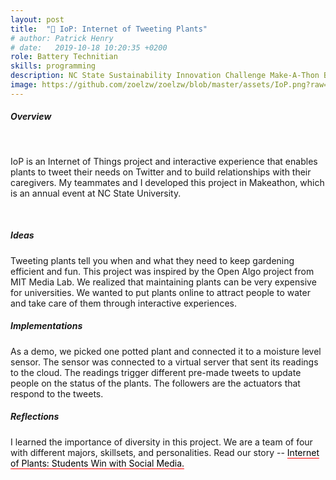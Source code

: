 ```yaml
---
layout: post
title:  "🏅 IoP: Internet of Tweeting Plants"
# author: Patrick Henry
# date:   2019-10-18 10:20:35 +0200
role: Battery Technitian
skills: programming 
description: NC State Sustainability Innovation Challenge Make-A-Thon Best Social Media Prize (University-level Hackathon)
image: https://github.com/zoelzw/zoelzw/blob/master/assets/IoP.png?raw=true
---
```

<div class="row">
  <div class="col-md-3">
    <h5 class="Heading"> Overview </h5>
    <br>
  </div>
  
  <div class="col-md-9">
    <p>
      IoP is an Internet of Things project and interactive experience that enables plants to tweet their needs on Twitter and to build relationships with their caregivers. My teammates and I developed this project in Makeathon, which is an annual event at NC State University. 
    </p> 
    <br>
  </div>
</div>

<!-- <hr bordercolor = "lightgrey"> -->

<div class="row">
  <div class="col-md-3">
    <h5 class="Heading u-fontSize-h6 u-fontWeight-regular u-lineHeight-1_5 u-letterSpacing_3 u-displayInlineBlock u-textUpper"> Ideas </h5>
  </div>
  
  <div class="col-md-9">
    <p> 
      Tweeting plants tell you when and what they need to keep gardening efficient and fun. This project was inspired by the Open Algo project from MIT Media Lab. We realized that maintaining plants can be very expensive for universities. We wanted to put plants online to attract people to water and take care of them through interactive experiences.  
    </p>
  </div>


</div>
<div class="row">
  <div class="col-md-3">
    <!-- <span style="font-size: 2em; color: red;">
        <i class="fa fa-angle-right "></i>
    </span> -->
    <h5 class="Heading u-fontSize-h6 u-fontWeight-regular u-lineHeight-1_5 u-letterSpacing_3 u-displayInlineBlock u-textUpper"> Implementations </h5>
  </div>
  
  <div class="col-md-9">
    <p>
      As a demo, we picked one potted plant and connected it to a moisture level sensor. The sensor was connected to a virtual server that sent its readings to the cloud. The readings trigger different pre-made tweets to update people on the status of the plants. The followers are the actuators that respond to the tweets.   
    </p> 
  </div>
</div>

<!-- <hr bordercolor = "lightgrey"> -->

<div class="row">
  <div class="col-md-3">
    <!-- <span style="font-size: 2em; color: red;">
        <i class="fa fa-angle-right "></i>
    </span> -->
    <h5 class="Heading u-fontSize-h6 u-fontWeight-regular u-lineHeight-1_5 u-letterSpacing_3 u-displayInlineBlock u-textUpper"> Reflections </h5>
  </div>
  
  <div class="col-md-9">
    <p> 
      I learned the importance of diversity in this project. We are a team of four with different majors, skillsets, and personalities. Read our story -- <a href="https://global.ncsu.edu/the-internet-of-plants-students-win-with-social-media/" target="_blank" style="text-decoration: none; border-bottom: 1px solid #ff0000; color: #000000;">Internet of Plants: Students Win with Social Media.</a> 
    </p>
  </div>
</div>

